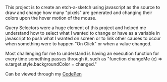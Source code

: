 This project is to create an etch-a-sketch using javascript as the source to draw and change how many "pixels" are generated and changing their colors upon the hover motion of the mouse.

Query Selectors were a huge element of this project and helped me understand how to select what I wanted to change or have as a variable in javascript to push what I wanted on screen or to link other causes to occur when something were to happen "On Click" or when a value changed.

Most challenging for me to understand is having an execution function for every time something passes through it, such as "function changeMe (e) => e.target.style.backgroundColor = changed."

Can be viewed through my [CodePen](https://codepen.io/jake-vern/pen/YzRgvMz)
